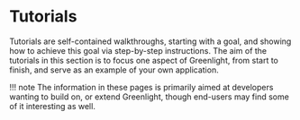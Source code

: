 # Tutorials

Tutorials are self-contained walkthroughs, starting with a goal, and
showing how to achieve this goal via step-by-step instructions. The
aim of the tutorials in this section is to focus one aspect of
Greenlight, from start to finish, and serve as an example of your own
application.


!!! note
	The information in these pages is primarily aimed at developers
	wanting to build on, or extend Greenlight, though end-users may find
	some of it interesting as well.
